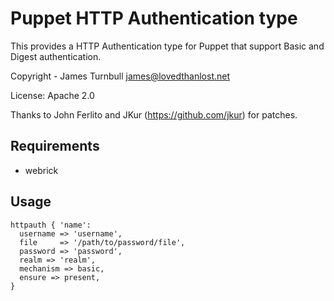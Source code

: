 Puppet HTTP Authentication type
===============================

This provides a HTTP Authentication type for Puppet that support Basic and Digest authentication.

Copyright - James Turnbull <james@lovedthanlost.net>

License: Apache 2.0

Thanks to John Ferlito and JKur (https://github.com/jkur) for patches.

Requirements
------------

* webrick

Usage
-----

    httpauth { 'name':
      username => 'username',
      file     => '/path/to/password/file',
      password => 'password',
      realm => 'realm',
      mechanism => basic,
      ensure => present,
    }
